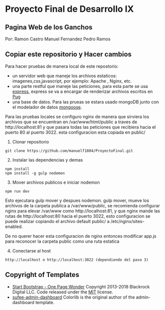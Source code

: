 # Proyecto Final de Desarrollo IX ##

## Pagina Web de los Ganchos ##


Por: Ramon Castro
     Manuel Fernandez
     Pedro Ramos 


## Copiar este repositorio y Hacer cambios  ##

Para hacer pruebas de manera local de este repostorio: 
* un servidor web que maneje los archivos estaticos: imagenes,css,javascript, por ejemplo: Apache , Nginx, etc.
* una parte restful que maneje las peticiones, para esta parte se usa [express](https://expressjs.com/), express se va a encargar de renderizar archivos escritos en [Pug](https://pugjs.org)
* una base de datos. Para las prueas se estara usado mongoDB junto con el modelador de datos [mongoose](http://mongoosejs.com/).

Para las pruebas locales se configuro nginx de manera que sirviera los archivos que se encuentran en
/var/www/html/public a traves de http://localhost:81 y que pasara todas las peticiones que recibiera hacia el puerto 80 al puerto 3022. esta configuracion esta copiada en public/

 
1. Clonar repositorio

``` 
git clone https://github.com/manuelf1804/ProyectoFinal.git

```
2. Instalar las dependencias y demas

``` 
npm install
npm install -g gulp nodemon

```
3. Mover archivos publicos e iniciar nodemon

``` 
npm run dev

```
Esto ejecutara gulp mover y despues nodemon. 
gulp mover, mueve los archivos de la carpeta publica a /var/www/public, se recomienda configurar nginx para elevar /var/www como http://localhost:81, y que nginx mande las rutas de http://localhost:80 hacia el puerto 3022, esto configuracion se puede realizar copiando el archivo default public/ a /etc/nginx/sites-enabled.

De no querer hacer esta configuracion de nginx entonces modificar app.js para reconocer la carpeta public como una ruta estatica

4. Conectarse al host

``` 
http://localhost o http://localhost:3022 (dependiendo del paso 3)

```
## Copyright of Templates
* [Start Bootstrap - One Page Wonder](https://startbootstrap.com/template-overviews/one-page-wonder/)
Copyright 2013-2018 Blackrock Digital LLC. Code released under the [MIT](https://github.com/BlackrockDigital/startbootstrap-one-page-wonder/blob/gh-pages/LICENSE) license.
* [sufee-admin-dashboard](https://colorlib.com/polygon/sufee/)
Colorlib is the original author of the admin-dashboard template.
    